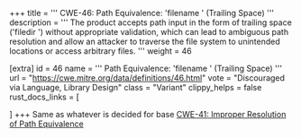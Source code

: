 +++
title = '''
CWE-46: Path Equivalence: 'filename ' (Trailing Space)
'''
description	= '''
The product accepts path input in the form of trailing space ('filedir ') without appropriate validation, which can lead to ambiguous path resolution and allow an attacker to traverse the file system to unintended locations or access arbitrary files.
'''
weight = 46

[extra]
id = 46
name = '''
Path Equivalence: 'filename ' (Trailing Space)
'''
url = "https://cwe.mitre.org/data/definitions/46.html"
vote = "Discouraged via Language, Library Design"
class = "Variant"
clippy_helps = false
rust_docs_links = [

]
+++
Same as whatever is decided for base [CWE-41: Improper Resolution of Path Equivalence](rust-are-we-secure-yet/cwes/cwe-41)
